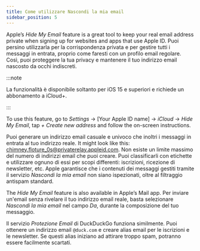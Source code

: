 ```yaml
---
title: Come utilizzare Nascondi la mia email
sidebar_position: 5
---
```


Apple’s *Hide My Email* feature is a great tool to keep your real email address private when signing up for websites and apps that use Apple ID. Puoi persino utilizzarla per la corrispondenza privata e per gestire tutti i messaggi in entrata, proprio come faresti con un profilo email regolare. Così, puoi proteggere la tua privacy e mantenere il tuo indirizzo email nascosto da occhi indiscreti.

:::note

La funzionalità è disponibile soltanto per iOS 15 e superiori e richiede un abbonamento a iCloud+.

:::

To use this feature, go to *Settings* → [Your Apple ID name] → *iCloud* → *Hide My Email*, tap *+ Create new address* and follow the on-screen instructions.

Puoi generare un indirizzo email casuale e univoco che inoltri i messaggi in entrata al tuo indirizzo reale. It might look like this: chimney.floture_0s@privaterelay.appleid.com. Non esiste un limite massimo del numero di indirizzi email che puoi creare. Puoi classificarli con etichette e utilizzare ognuno di essi per scopi differenti: iscrizioni, ricezione di newsletter, etc. Apple garantisce che i contenuti dei messaggi gestiti tramite il servizio *Nascondi la mia email* non siano ispezionati, oltre al filtraggio antispam standard.

The *Hide My Email* feature is also available in Apple’s Mail app. Per inviare un'email senza rivelare il tuo indirizzo email reale, basta selezionare *Nascondi la mia email* nel campo *Da*, durante la composizione del tuo messaggio.

Il servizio *Protezione Email* di DuckDuckGo funziona similmente. Puoi ottenere un indirizzo email `@duck.com` e creare alias email per le iscrizioni e le newsletter. Se questi alias iniziano ad attirare troppo spam, potranno essere facilmente scartati.
